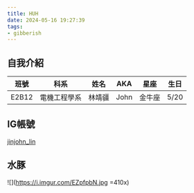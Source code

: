 ```yaml
---
title: HUH
date: 2024-05-16 19:27:39
tags:
- gibberish
---
```

## 自我介紹

| 班號 | 科系 | 姓名 | AKA | 星座 | 生日 |
| - | - | - | - | - | - |
| E2B12 | 電機工程學系 | 林靖疆 | John | 金牛座 | 5/20 |

## IG帳號
[jinjohn_lin](https://youtu.be/dQw4w9WgXcQ?si=3OUK9y9CTzjloQR2)

## 水豚
![](https://i.imgur.com/EZpfpbN.jpg =410x)